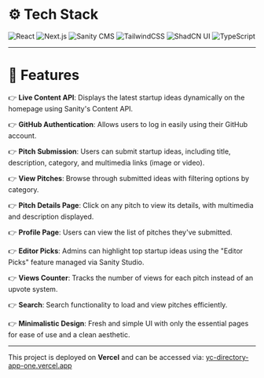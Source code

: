 # ⚙️ Tech Stack  

<div>
    <img src="https://img.shields.io/badge/-React-black?style=for-the-badge&logoColor=white&logo=react&color=61DAFB" alt="React" />
    <img src="https://img.shields.io/badge/-Next_JS-black?style=for-the-badge&logoColor=white&logo=nextdotjs&color=000000" alt="Next.js" />
    <img src="https://img.shields.io/badge/-Sanity-black?style=for-the-badge&logoColor=white&logo=sanity&color=F03E2F" alt="Sanity CMS" />
    <img src="https://img.shields.io/badge/-Tailwind_CSS-black?style=for-the-badge&logoColor=white&logo=tailwindcss&color=06B6D4" alt="TailwindCSS" />
    <img src="https://img.shields.io/badge/-ShadCN-black?style=for-the-badge&logoColor=white&logo=design&color=4A4A4A" alt="ShadCN UI" />
    <img src="https://img.shields.io/badge/-TypeScript-black?style=for-the-badge&logoColor=white&logo=typescript&color=3178C6" alt="TypeScript" />
</div>

---

# 🔋 Features  

👉 **Live Content API**: Displays the latest startup ideas dynamically on the homepage using Sanity's Content API.  

👉 **GitHub Authentication**: Allows users to log in easily using their GitHub account.  

👉 **Pitch Submission**: Users can submit startup ideas, including title, description, category, and multimedia links (image or video).  

👉 **View Pitches**: Browse through submitted ideas with filtering options by category.  

👉 **Pitch Details Page**: Click on any pitch to view its details, with multimedia and description displayed.  

👉 **Profile Page**: Users can view the list of pitches they've submitted.  

👉 **Editor Picks**: Admins can highlight top startup ideas using the "Editor Picks" feature managed via Sanity Studio.  

👉 **Views Counter**: Tracks the number of views for each pitch instead of an upvote system.  

👉 **Search**: Search functionality to load and view pitches efficiently.  

👉 **Minimalistic Design**: Fresh and simple UI with only the essential pages for ease of use and a clean aesthetic.  

---

This project is deployed on **Vercel** and can be accessed via: [yc-directory-app-one.vercel.app](https://yc-directory-14z2x0m39-aneeqshaffy7gmailcoms-projects.vercel.app/)

